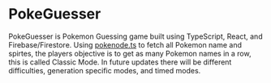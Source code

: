 # PokeGuesser
PokeGuesser is Pokemon Guessing game built using TypeScript, React, and Firebase/Firestore. Using [pokenode.ts](https://github.com/Gabb-c/pokenode-ts) to fetch all Pokemon name and spirtes, the players objective is to get as many Pokemon names in a row, this is called Classic Mode. In future updates there will be different difficulties, generation specific modes, and timed modes.

